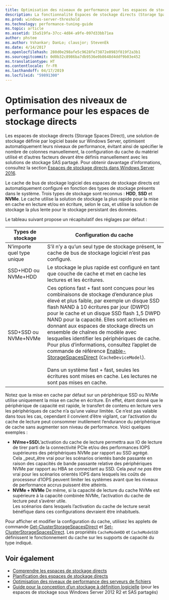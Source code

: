 ```yaml
---
title: Optimisation des niveaux de performance pour les espaces de stockage directs
description: La fonctionnalité Espaces de stockage directs (Storage Spaces Direct) adapte automatiquement son niveau de performance en fonction de la configuration du cache du matériel que vous utilisez, comme décrit dans cette rubrique.
ms.prod: windows-server-threshold
ms.technology: performance-tuning-guide
ms.topic: article
ms.assetid: 15a519fa-37cc-4d84-a9fe-097d33bb71ea
author: phstee
ms.author: Vshankar; DanLo; clausjor; StevenEk
ms.date: 4/14/2017
ms.openlocfilehash: 280d0e298afe5c9628fe73872e0983f819f2a3b1
ms.sourcegitcommit: 0d0b32c8986ba7db9536e0b8648d4ddf9b03e452
ms.translationtype: HT
ms.contentlocale: fr-FR
ms.lasthandoff: 04/17/2019
ms.locfileid: "59891300"
---
```

# <a name="performance-tuning-for-storage-spaces-direct"></a>Optimisation des niveaux de performance pour les espaces de stockage directs

Les espaces de stockage directs (Storage Spaces Direct), une solution de stockage définie par logiciel basée sur Windows Server, optimisent automatiquement leurs niveaux de performance, évitant ainsi de spécifier le nombre de colonnes manuellement, la configuration du cache du matériel utilisé et d’autres facteurs devant être définis manuellement avec les solutions de stockage SAS partagé. Pour obtenir davantage d’informations, consultez la section [Espaces de stockage directs dans Windows Server 2016](../../../../storage/storage-spaces/storage-spaces-direct-overview.md).

Le cache de bus de stockage logiciel des espaces de stockage directs est automatiquement configuré en fonction des types de stockage présents dans le système. Trois types de stockage sont reconnus : **HDD**, **SSD** et **NVMe**. Le cache utilise la solution de stockage la plus rapide pour la mise en cache en lecture et/ou en écriture, selon le cas, et utilise la solution de stockage la plus lente pour le stockage persistant des données.

Le tableau suivant propose un récapitulatif des réglages par défaut :

| Types de stockage | Configuration du cache |
| --- | --- |
| N’importe quel type unique | S’il n’y a qu’un seul type de stockage présent, le cache de bus de stockage logiciel n’est pas configuré. |
| SSD+HDD ou NVMe+HDD | Le stockage le plus rapide est configuré en tant que couche de cache et met en cache les lectures et les écritures. |
| SSD+SSD ou NVMe+NVMe | Ces options fast + fast sont conçues pour les combinaisons de stockage d’endurance plus élevé et plus faible, par exemple un disque SSD flash NAND à 10 écritures par jour (DWPD) pour le cache et un disque SSD flash 1,5 DWPD NAND pour la capacité. Elles sont activées en donnant aux espaces de stockage directs un ensemble de chaînes de modèle avec lesquelles identifier les périphériques de cache. Pour plus d’informations, consultez l’applet de commande de référence [Enable-StorageSpacesDirect](https://technet.microsoft.com/library/mt589697.aspx) (`CacheDeviceModel`). <br><br>Dans un système fast + fast, seules les écritures sont mises en cache. Les lectures ne sont pas mises en cache. |

Notez que la mise en cache par défaut sur un périphérique SSD ou NVMe utilise uniquement la mise en cache en écriture. En effet, étant donné que le périphérique de capacité est rapide, le transfert de contenu en lecture vers les périphériques de cache n’a qu’une valeur limitée. Ce n’est pas valable dans tous les cas, cependant il convient d’être vigilant, car l’activation du cache de lecture peut consommer inutilement l’endurance du périphérique de cache sans augmenter son niveau de performance. Voici quelques exemples :

* **NVme+SSD**L’activation du cache de lecture permettra aux IO de lecture de tirer parti de la connectivité PCIe et/ou des performances IOPS supérieures des périphériques NVMe par rapport au SSD agrégé. <br>Cela _peut_être vrai pour les scénarios orientés bande passante en raison des capacités de bande passante relative des périphériques NVMe par rapport au HBA se connectant au SSD. Cela _peut ne pas_ être vrai pour les scénarios orientés IOPS dans lesquels les coûts de processeur d’IOPS peuvent limiter les systèmes avant que les niveaux de performance accrus puissent être atteints.
* **NVMe + NVMe** De même, si la capacité de lecture du cache NVMe est supérieure à la capacité combinée NVMe, l’activation du cache de lecture peut s’avérer utile. <br>Les scénarios dans lesquels l’activation du cache de lecture serait bénéfique dans ces configurations devraient être inhabituels.

Pour afficher et modifier la configuration du cache, utilisez les applets de commande [Get-ClusterStorageSpacesDirect](https://technet.microsoft.com/library/mt634616.aspx) et [Set-ClusterStorageSpacesDirect](https://technet.microsoft.com/library/mt763265.aspx). Les propriétés `CacheModeHDD` et `CacheModeSSD` définissent le fonctionnement du cache sur les supports de capacité du type indiqué.

## <a name="see-also"></a>Voir également

- [Comprendre les espaces de stockage directs](../../../../storage/storage-spaces/understand-storage-spaces-direct.md)
- [Planification des espaces de stockage directs](../../../../storage/storage-spaces/plan-storage-spaces-direct.md)
- [Optimisation des niveaux de performance des serveurs de fichiers](../../role/file-server/index.md)
- [Guide pour la conception d’un stockage à définition logicielle](https://technet.microsoft.com/library/mt243829.aspx) (pour les espaces de stockage sous Windows Server 2012 R2 et SAS partagés)
